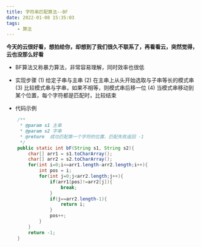 ```yaml
---
title: 字符串匹配算法--BF
date: 2022-01-08 15:35:03
tags:
    - 算法
---
```

**今天的云很好看，想拍给你，却想到了我们很久不联系了，再看看云，突然觉得，云也没那么好看**
<!--more-->
- BF算法又称暴力算法，非常容易理解，同时效率也很低
- 实现步骤
(1) 给定子串与主串
(2) 在主串上从头开始选取与子串等长的模式串
(3) 比较模式串与字串，如果不相等，则模式串后移一位
(4) 当模式串移动到某个位置，每个字符都是匹配时，比较结束

- 代码示例
```java
    /**
     * @param s1 主串
     * @param s2 字串
     * @return  成功匹配第一个字符的位置，匹配失败返回 -1
     */
    public static int bF(String s1, String s2){
        char[] arr1 = s1.toCharArray();
        char[] arr2 = s2.toCharArray();
        for(int i=0;i<=arr1.length-arr2.length;i++){
            int pos = i;
            for(int j=0;j<arr2.length;j++){
                if(arr1[pos]!=arr2[j]){
                    break;
                }
                if(j==arr2.length-1){
                    return i;
                }
                pos++;
            }
        }
        return -1;
    }
```

